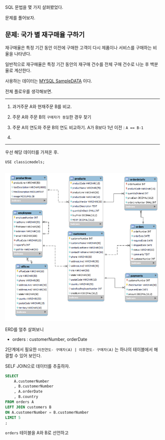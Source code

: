 <!-- ---
title: SQL실습- 재구매율 구하기
author: Kimec995
date: 2023-10-0 00:13:00 +09:00
categories: [SQL, Apply]
tags: [SQL, MySQL, Basic]
pin: true
math: true
mermaid: true
--- -->

SQL 문법을 몇 가지 살펴봤었다.

문제를 풀어보자.


## 문제: 국가 별 재구매율 구하기

재구매율은 특정 기간 동안 이전에 구매한 고객이 다시 제품이나 서비스를 구매하는 비율을 나타낸다.

일반적으로 재구매율은 특정 기간 동안의 재구매 건수를 전체 구매 건수로 나눈 후 백분율로 계산한다.

사용하는 데이터는 [MYSQL SampleDATA](https://www.mysqltutorial.org/mysql-sample-database.aspx) 이다.

전체 플로우를 생각해보면.

---

1. 과거주문 A와 현재주문 B를 비교.

2. 주문 A와 주문 B의 `구매자가 동일`한 경우 찾기

3. 주문 A의 연도와 주문 B의 연도 비교하기. A가 B보다 1년 이전 : `A == B-1`

4. 

---
우선 해당 데이터를 가져온 후.

```
USE classicmodels;
```

## 

![image.png](/\assets\img\postimg\SQL_ALL\SQL_ALL_00.png)


ERD를 얼추 살펴보니

- orders : customerNumber, orderDate

2단계에서 필요한 `이전연도- 구매자(A) | 이후연도- 구매자(A)` 는 하나의 테이블에서 해결할 수 있어 보인다.

SELF JOIN으로 데이터를 추출하자.

```sql
SELECT 
	A.customerNumber
    , B.customerNumber
    , A.orderDate
    , B.country
FROM orders A
LEFT JOIN customers B
ON A.customerNumber = B.customerNumber
LIMIT 5
;
```

`orders` 테이블을 A와 B로 선언하고